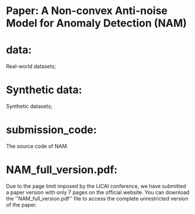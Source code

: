 # Paper: A Non-convex Anti-noise Model for Anomaly Detection (NAM)
# data: 
Real-world datasets;

# Synthetic data: 
Synthetic datasets;

# submission_code:  
The source code of NAM.

# NAM_full_version.pdf:
Due to the page limit imposed by the IJCAI conference, we have submitted a paper version with only 7 pages on the official website. You can download the ''NAM_full_version.pdf'' file to access the complete unrestricted version of the paper.
